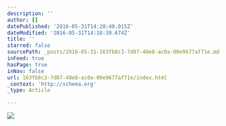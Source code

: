 ```yaml
---
description: ''
author: []
datePublished: '2016-05-31T14:20:40.015Z'
dateModified: '2016-05-31T14:18:30.674Z'
title: ''
starred: false
sourcePath: _posts/2016-05-31-163fb8c3-7d07-40e8-ac0a-00e9677af71e.md
inFeed: true
hasPage: true
inNav: false
url: 163fb8c3-7d07-40e8-ac0a-00e9677af71e/index.html
_context: 'http://schema.org'
_type: Article

---
```

![](https://the-grid-user-content.s3-us-west-2.amazonaws.com/8846f2dd-63ee-4990-bace-e94d9c691ecf.png)